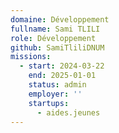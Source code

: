 ```yaml
---
domaine: Développement
fullname: Sami TLILI
role: Développement
github: SamiTliliDNUM
missions:
  - start: 2024-03-22
    end: 2025-01-01
    status: admin
    employer: ''
    startups:
      - aides.jeunes
---
```

